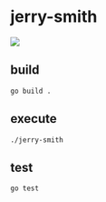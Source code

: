 # jerry-smith
![](https://media.giphy.com/media/QvH2Em7M2kb04VEOG2/giphy.gif)
## build
`go build .`

## execute
`./jerry-smith`

## test
`go test`